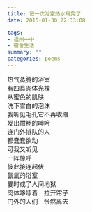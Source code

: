 ```yaml
---
title: 记一次浴室热水用完了
date: 2015-01-30 22:33:08

tags:
- 福州一中
- 宿舍生活
summary: ""
categories: poems
---
```

热气蒸腾的浴室\
有四具肉体光裸\
从蜜色的肌肤\
洗下雪白的泡沫\
我听见毛孔它不再收缩\
发出酣畅的呻吟\
连门外排队的人\
都蠢蠢欲动\
可我又听见\
一阵惊呼\
彼此接连起伏\
氤氲的浴室\
霎时成了人间地狱\
肉体哆嗦着　拉开帘子\
门外的人们　怅然离去

